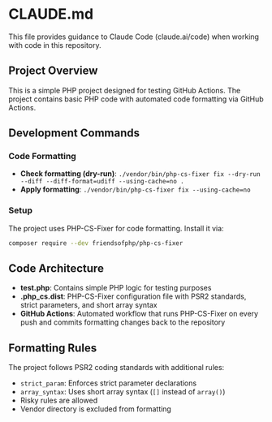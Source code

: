 # CLAUDE.md

This file provides guidance to Claude Code (claude.ai/code) when working with code in this repository.

## Project Overview

This is a simple PHP project designed for testing GitHub Actions. The project contains basic PHP code with automated code formatting via GitHub Actions.

## Development Commands

### Code Formatting
- **Check formatting (dry-run)**: `./vendor/bin/php-cs-fixer fix --dry-run --diff --diff-format=udiff --using-cache=no .`
- **Apply formatting**: `./vendor/bin/php-cs-fixer fix --using-cache=no`

### Setup
The project uses PHP-CS-Fixer for code formatting. Install it via:
```bash
composer require --dev friendsofphp/php-cs-fixer
```

## Code Architecture

- **test.php**: Contains simple PHP logic for testing purposes
- **.php_cs.dist**: PHP-CS-Fixer configuration file with PSR2 standards, strict parameters, and short array syntax
- **GitHub Actions**: Automated workflow that runs PHP-CS-Fixer on every push and commits formatting changes back to the repository

## Formatting Rules

The project follows PSR2 coding standards with additional rules:
- `strict_param`: Enforces strict parameter declarations
- `array_syntax`: Uses short array syntax (`[]` instead of `array()`)
- Risky rules are allowed
- Vendor directory is excluded from formatting